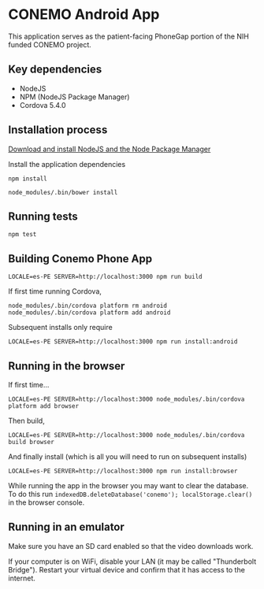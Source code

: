 # CONEMO Android App

This application serves as the patient-facing PhoneGap portion of the NIH funded
CONEMO project.

## Key dependencies

- NodeJS
- NPM (NodeJS Package Manager)
- Cordova 5.4.0

## Installation process

[Download and install NodeJS and the Node Package Manager](http://nodejs.org/download/)

Install the application dependencies

`npm install`

`node_modules/.bin/bower install`

## Running tests

`npm test`

## Building Conemo Phone App

```
LOCALE=es-PE SERVER=http://localhost:3000 npm run build
```

If first time running Cordova,

`node_modules/.bin/cordova platform rm android`
`node_modules/.bin/cordova platform add android`

Subsequent installs only require

```
LOCALE=es-PE SERVER=http://localhost:3000 npm run install:android
```

## Running in the browser

If first time...

```
LOCALE=es-PE SERVER=http://localhost:3000 node_modules/.bin/cordova platform add browser
```

Then build,

```
LOCALE=es-PE SERVER=http://localhost:3000 node_modules/.bin/cordova build browser
```

And finally install (which is all you will need to run on subsequent installs)

```
LOCALE=es-PE SERVER=http://localhost:3000 npm run install:browser
```

While running the app in the browser you may want to clear the database. To do
this run `indexedDB.deleteDatabase('conemo'); localStorage.clear()` in the
browser console.

## Running in an emulator

Make sure you have an SD card enabled so that the video downloads work.

If your computer is on WiFi, disable your LAN (it may be called "Thunderbolt Bridge").
Restart your virtual device and confirm that it has access to the internet.
